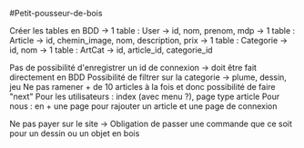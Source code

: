 #Petit-pousseur-de-bois

Créer les tables en BDD 
-> 1 table : User -> id, nom, prenom, mdp
-> 1 table : Article -> id, chemin_image, nom, description, prix
-> 1 table : Categorie -> id, nom
-> 1 table : ArtCat -> id, article_id, categorie_id

Pas de possibilité d'enregistrer un id de connexion -> doit être fait directement en BDD 
Possibilité de filtrer sur la categorie -> plume, dessin, jeu
Ne pas ramener + de 10 articles à la fois et donc possibilité de faire "next" 
Pour les utilisateurs : index (avec menu ?), page type article 
Pour nous : en + une page pour rajouter un article et une page de connexion 

Ne pas payer sur le site -> Obligation de passer une commande que ce soit pour un dessin ou un objet en bois